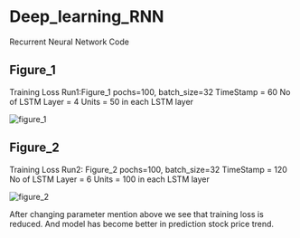 # Deep_learning_RNN
Recurrent Neural Network Code

## Figure_1
Training Loss Run1:Figure_1
pochs=100, batch_size=32
TimeStamp = 60
No of LSTM Layer = 4
Units = 50 in each LSTM layer

![figure_1](https://user-images.githubusercontent.com/30834801/42903827-b0177c9c-8af0-11e8-989a-6428e0b2d15b.PNG)


## Figure_2
Training Loss Run2: Figure_2
pochs=100, batch_size=32
TimeStamp = 120
No of LSTM Layer = 6
Units = 100 in each LSTM layer

![figure_2](https://user-images.githubusercontent.com/30834801/42903915-e5ffec2c-8af0-11e8-8c96-10c4b35eadd2.PNG)

After changing parameter mention above we see that training loss is reduced. And model has become better in prediction stock price trend.

